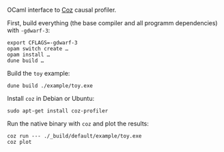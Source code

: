 OCaml interface to [Coz](https://github.com/plasma-umass/coz) causal profiler.

First, build everything (the base compiler and all programm
dependencies) with `-gdwarf-3`:

```
export CFLAGS=-gdwarf-3
opam switch create …
opam install …
dune build …
```

Build the `toy` example:

```
dune build ./example/toy.exe
```

Install `coz` in Debian or Ubuntu:

```
sudo apt-get install coz-profiler
```

Run the native binary with `coz` and plot the results:

```
coz run --- ./_build/default/example/toy.exe
coz plot
```
